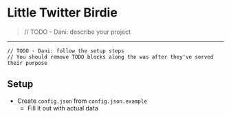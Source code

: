 # Little Twitter Birdie
> // TODO - Dani: describe your project

---

    // TODO - Dani: follow the setup steps
    // You should remove TODO blocks along the was after they've served their purpose
## Setup
  - Create ``config.json`` from ``config.json.example``
	- Fill it out with actual data